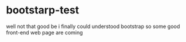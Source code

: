 # bootstarp-test

well not that good be i finally could understood bootstrap so some good front-end web page are coming 

